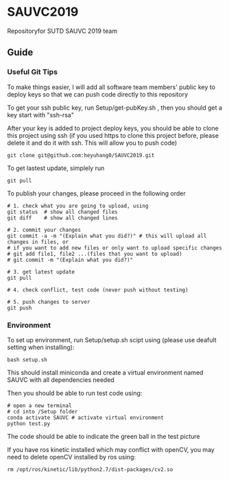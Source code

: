 # SAUVC2019
Repositoryfor SUTD SAUVC 2019 team

## Guide
### Useful Git Tips

To make things easier, I will add all software team members' public key to deploy keys so that we can push code directly to this repository

To get your ssh public key, run Setup/get-pubKey.sh , then you should get a key start with "ssh-rsa"

After your key is added to project deploy keys, you should be able to clone this project using ssh (if you used https to clone this project before, please delete it and do it with ssh. This will allow you to push code)

    git clone git@github.com:heyuhang0/SAUVC2019.git

To get lastest update, simplely run

    git pull

To publish your changes, please proceed in the following order

    # 1. check what you are going to upload, using
    git status  # show all changed files
    git diff    # show all changed lines

    # 2. commit your changes
    git commit -a -m "(Explain what you did?)" # this will upload all changes in files, or
    # if you want to add new files or only want to upload specific changes
    # git add file1, file2 ...(files that you want to upload)
    # git commit -m "(Explain what you did?)"

    # 3. get latest update
    git pull

    # 4. check conflict, test code (never push without testing)

    # 5. push changes to server
    git push

### Environment

To set up environment, run Setup/setup.sh scipt using (please use deafult setting when installing): 

    bash setup.sh

This should install miniconda and create a virtual environment named SAUVC with all dependencies needed

Then you should be able to run test code using:

    # open a new terminal
    # cd into /Setup folder
    conda activate SAUVC # activate virtual environment
    python test.py

The code should be able to indicate the green ball in the test picture

If you have ros kinetic installed which may conflict with openCV, you may need to delete openCV installed by ros using:

    rm /opt/ros/kinetic/lib/python2.7/dist-packages/cv2.so